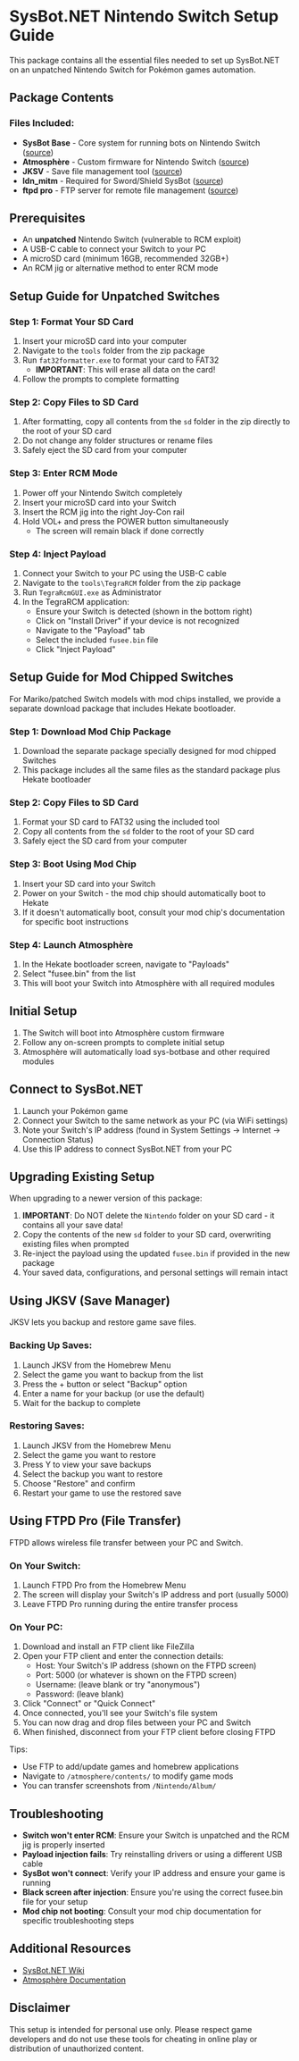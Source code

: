 # SysBot.NET Nintendo Switch Setup Guide

This package contains all the essential files needed to set up SysBot.NET on an unpatched Nintendo Switch for Pokémon games automation.

## Package Contents

### Files Included:
- **SysBot Base** - Core system for running bots on Nintendo Switch ([source](https://github.com/olliz0r/sys-botbase))
- **Atmosphère** - Custom firmware for Nintendo Switch ([source](https://github.com/Atmosphere-NX/Atmosphere))
- **JKSV** - Save file management tool ([source](https://github.com/J-D-K/JKSV))
- **ldn_mitm** - Required for Sword/Shield SysBot ([source](https://github.com/Lusamine/ldn_mitm/tree/for_sbnet))
- **ftpd pro** - FTP server for remote file management ([source](https://github.com/mtheall/ftpd))

## Prerequisites

- An **unpatched** Nintendo Switch (vulnerable to RCM exploit)
- A USB-C cable to connect your Switch to your PC
- A microSD card (minimum 16GB, recommended 32GB+)
- An RCM jig or alternative method to enter RCM mode

## Setup Guide for Unpatched Switches

### Step 1: Format Your SD Card

1. Insert your microSD card into your computer
2. Navigate to the `tools` folder from the zip package
3. Run `fat32formatter.exe` to format your card to FAT32
   - **IMPORTANT**: This will erase all data on the card!
4. Follow the prompts to complete formatting

### Step 2: Copy Files to SD Card

1. After formatting, copy all contents from the `sd` folder in the zip directly to the root of your SD card
2. Do not change any folder structures or rename files
3. Safely eject the SD card from your computer

### Step 3: Enter RCM Mode

1. Power off your Nintendo Switch completely
2. Insert your microSD card into your Switch
3. Insert the RCM jig into the right Joy-Con rail
4. Hold VOL+ and press the POWER button simultaneously
   - The screen will remain black if done correctly

### Step 4: Inject Payload

1. Connect your Switch to your PC using the USB-C cable
2. Navigate to the `tools\TegraRCM` folder from the zip package
3. Run `TegraRcmGUI.exe` as Administrator
4. In the TegraRCM application:
   - Ensure your Switch is detected (shown in the bottom right)
   - Click on "Install Driver" if your device is not recognized
   - Navigate to the "Payload" tab
   - Select the included `fusee.bin` file
   - Click "Inject Payload"

## Setup Guide for Mod Chipped Switches

For Mariko/patched Switch models with mod chips installed, we provide a separate download package that includes Hekate bootloader.

### Step 1: Download Mod Chip Package

1. Download the separate package specially designed for mod chipped Switches
2. This package includes all the same files as the standard package plus Hekate bootloader

### Step 2: Copy Files to SD Card

1. Format your SD card to FAT32 using the included tool
2. Copy all contents from the `sd` folder to the root of your SD card
3. Safely eject the SD card from your computer

### Step 3: Boot Using Mod Chip

1. Insert your SD card into your Switch
2. Power on your Switch - the mod chip should automatically boot to Hekate
3. If it doesn't automatically boot, consult your mod chip's documentation for specific boot instructions

### Step 4: Launch Atmosphère

1. In the Hekate bootloader screen, navigate to "Payloads"
2. Select "fusee.bin" from the list
3. This will boot your Switch into Atmosphère with all required modules

## Initial Setup

1. The Switch will boot into Atmosphère custom firmware
2. Follow any on-screen prompts to complete initial setup
3. Atmosphère will automatically load sys-botbase and other required modules

## Connect to SysBot.NET

1. Launch your Pokémon game
2. Connect your Switch to the same network as your PC (via WiFi settings)
3. Note your Switch's IP address (found in System Settings → Internet → Connection Status)
4. Use this IP address to connect SysBot.NET from your PC

## Upgrading Existing Setup

When upgrading to a newer version of this package:

1. **IMPORTANT**: Do NOT delete the `Nintendo` folder on your SD card - it contains all your save data!
2. Copy the contents of the new `sd` folder to your SD card, overwriting existing files when prompted
3. Re-inject the payload using the updated `fusee.bin` if provided in the new package
4. Your saved data, configurations, and personal settings will remain intact

## Using JKSV (Save Manager)

JKSV lets you backup and restore game save files.

### Backing Up Saves:

1. Launch JKSV from the Homebrew Menu
2. Select the game you want to backup from the list
3. Press the + button or select "Backup" option
4. Enter a name for your backup (or use the default)
5. Wait for the backup to complete

### Restoring Saves:

1. Launch JKSV from the Homebrew Menu
2. Select the game you want to restore
3. Press Y to view your save backups
4. Select the backup you want to restore
5. Choose "Restore" and confirm
6. Restart your game to use the restored save

## Using FTPD Pro (File Transfer)

FTPD allows wireless file transfer between your PC and Switch.

### On Your Switch:

1. Launch FTPD Pro from the Homebrew Menu
2. The screen will display your Switch's IP address and port (usually 5000)
3. Leave FTPD Pro running during the entire transfer process

### On Your PC:

1. Download and install an FTP client like FileZilla
2. Open your FTP client and enter the connection details:
   - Host: Your Switch's IP address (shown on the FTPD screen)
   - Port: 5000 (or whatever is shown on the FTPD screen)
   - Username: (leave blank or try "anonymous")
   - Password: (leave blank)
3. Click "Connect" or "Quick Connect"
4. Once connected, you'll see your Switch's file system
5. You can now drag and drop files between your PC and Switch
6. When finished, disconnect from your FTP client before closing FTPD

Tips:
- Use FTP to add/update games and homebrew applications
- Navigate to `/atmosphere/contents/` to modify game mods
- You can transfer screenshots from `/Nintendo/Album/`

## Troubleshooting

- **Switch won't enter RCM**: Ensure your Switch is unpatched and the RCM jig is properly inserted
- **Payload injection fails**: Try reinstalling drivers or using a different USB cable
- **SysBot won't connect**: Verify your IP address and ensure your game is running
- **Black screen after injection**: Ensure you're using the correct fusee.bin file for your setup
- **Mod chip not booting**: Consult your mod chip documentation for specific troubleshooting steps

## Additional Resources

- [SysBot.NET Wiki](https://github.com/kwsch/SysBot.NET/wiki)
- [Atmosphère Documentation](https://github.com/Atmosphere-NX/Atmosphere/wiki)

## Disclaimer

This setup is intended for personal use only. Please respect game developers and do not use these tools for cheating in online play or distribution of unauthorized content.
